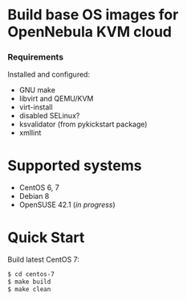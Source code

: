 # Build base OS images for OpenNebula KVM cloud

### Requirements

Installed and configured:

* GNU make
* libvirt and QEMU/KVM
* virt-install
* disabled SELinux?
* ksvalidator (from pykickstart package)
* xmllint

# Supported systems

* CentOS 6, 7
* Debian 8
* OpenSUSE 42.1 (*in progress*)

# Quick Start

Build latest CentOS 7:

```bash
$ cd centos-7
$ make build
$ make clean
```
